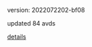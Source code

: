 version: 2022072202-bf08

updated 84 avds

[details](https://github.com/0x74f917491bfa7ebfa379/ali_avd_db/blob/master/change_log/2022/07/22/02/bf08.txt)